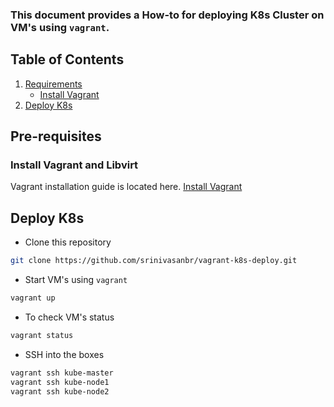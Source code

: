 ### This document provides a How-to for deploying K8s Cluster on VM's using `vagrant`.     

## Table of Contents   
1) [Requirements](#)      
	* [Install Vagrant](../docs/install-vagrant-libvirt.md)     
2) [Deploy K8s](#)    

## Pre-requisites      
### Install Vagrant and Libvirt        
Vagrant installation guide is located here. [Install Vagrant](../docs/install-vagrant-libvirt.md)       

## Deploy K8s           
- Clone this repository         
```bash
git clone https://github.com/srinivasanbr/vagrant-k8s-deploy.git
```
- Start VM's using `vagrant`   
```bash
vagrant up
```
- To check VM's status      
```bash
vagrant status
```
- SSH into the boxes       
```bash
vagrant ssh kube-master
vagrant ssh kube-node1
vagrant ssh kube-node2
```
